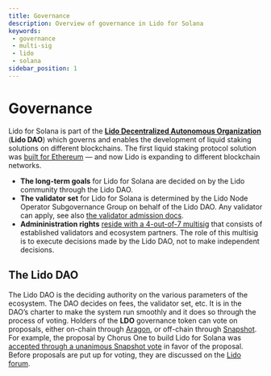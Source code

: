 ```yaml
---
title: Governance
description: Overview of governance in Lido for Solana
keywords:
 - governance
 - multi-sig
 - lido
 - solana
sidebar_position: 1
---
```


# Governance

Lido for Solana is part of the [**Lido Decentralized Autonomous
Organization**](https://lido.fi) (**Lido DAO**) which governs and enables the
development of liquid staking solutions on different blockchains. The first
liquid staking protocol solution was [built for
Ethereum](https://blog.lido.fi/staking-ethereum-with-lido/) — and now Lido is
expanding to different blockchain networks.

 * **The long-term goals** for Lido for Solana are decided on by the Lido
   community through the Lido DAO.
 * **The validator set** for Lido for Solana is determined by the Lido Node
   Operator Subgovernance Group on behalf of the Lido DAO. Any validator can
   apply, see also [the validator admission docs][admission].
 * **Admininistration rights** [reside with a 4-out-of-7 multisig][admin] that
   consists of established validators and ecosystem partners. The role of this
   multisig is to execute decisions made by the Lido DAO, not to make
   independent decisions.

[admission]: validator-onboarding.md#validator-admission
[admin]: administration.md

## The Lido DAO

The Lido DAO is the deciding authority on the various parameters of the
ecosystem. The DAO decides on fees, the validator set, etc. It is in the DAO’s
charter to make the system run smoothly and it does so through the process of
voting.  Holders of the **LDO** governance token can vote on proposals, either
on-chain through [Aragon][aragon], or off-chain through [Snapshot][snapshot].
For example, the proposal by Chorus One to build Lido for Solana was [accepted
through a unanimous Snapshot vote][solido-vote] in favor of the proposal. Before
proposals are put up for voting, they are discussed on the [Lido forum][forum].

[aragon]:      https://mainnet.lido.fi/#/lido-dao
[snapshot]:    https://snapshot.org/#/lido-snapshot.eth
[solido-vote]: https://snapshot.org/#/lido-snapshot.eth/proposal/QmdGihkHD61rimU5syA6VqesV3ZzAQPS6Vzn7H5NnjAXNE
[forum]:       https://research.lido.fi/

